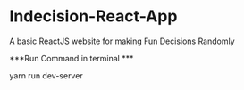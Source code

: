 # Indecision-React-App
A basic ReactJS website for making Fun Decisions Randomly

***Run Command in terminal ***

yarn run dev-server
